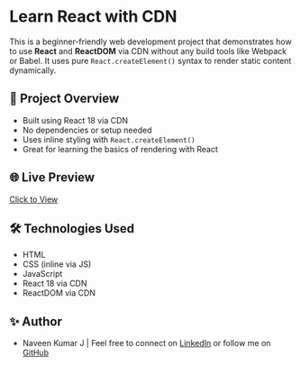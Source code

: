 # Learn React with CDN

This is a beginner-friendly web development project that demonstrates how to use **React** and **ReactDOM** via CDN without any build tools like Webpack or Babel. It uses pure `React.createElement()` syntax to render static content dynamically.

## 🚀 Project Overview

- Built using React 18 via CDN
- No dependencies or setup needed
- Uses inline styling with `React.createElement()`
- Great for learning the basics of rendering with React


## 🌐 Live Preview

[Click to View](https://naveen-kumarj.github.io/learn-react-with-cdn/)  


## 🛠️ Technologies Used

- HTML
- CSS (inline via JS)
- JavaScript
- React 18 via CDN
- ReactDOM via CDN

## ✨ Author
- Naveen Kumar J | Feel free to connect on [LinkedIn](https://www.linkedin.com/in/naveen-kumar-j-44b4061ab/) or follow me on [GitHub](https://github.com/Naveen-KumarJ)
